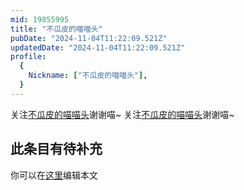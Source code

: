 ```yaml
---
mid: 19855995
title: "不瓜皮的喵喵头"
pubDate: "2024-11-04T11:22:09.521Z"
updatedDate: "2024-11-04T11:22:09.521Z"
profile:
  {
    Nickname: ["不瓜皮的喵喵头"],
  }
---
```


关注[不瓜皮的喵喵头](https://space.bilibili.com/19855995)谢谢喵~ 关注[不瓜皮的喵喵头](https://space.bilibili.com/19855995)谢谢喵~

## 此条目有待补充
你可以在[这里](https://github.com/Yuhanawa/VTuber.ICU-Content/edit/master/v/不瓜皮的喵喵头/index.md)编辑本文
